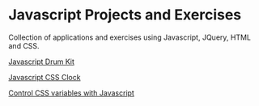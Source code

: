 # Javascript Projects and Exercises

Collection of applications and exercises using Javascript, JQuery, HTML and CSS.

<a href="http://bit.ly/2jUTGrt">Javascript Drum Kit</a>

<a href="http://bit.ly/2kJxhlA">Javascript CSS Clock</a>

<a href="http://bit.ly/2kbBkHP">Control CSS variables with Javascript</a>
